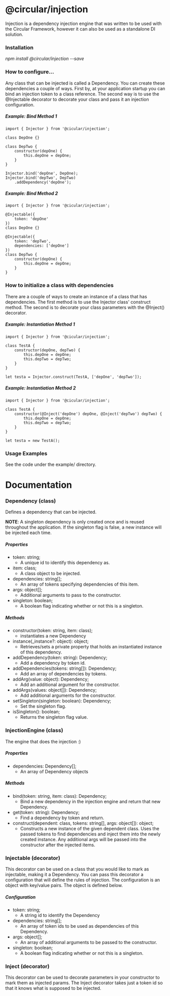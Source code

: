 # @circular/injection

Injection is a dependency injection engine that was written to be used with the Circular Framework, however it can also be used as a standalone DI solution.

### Installation
_npm install @circular/injection --save_

### How to configure...

Any class that can be injected is called a Dependency. You can create these dependencies a couple of ways. First by, at your application startup you can bind an injection token to a class reference. The second way is to use the @Injectable decorator to decorate your class and pass it an injection configuration.

##### Example: Bind Method 1
    
    import { Injector } from '@cicular/injection';
    
    class DepOne {}
    
    class DepTwo {
        constructor(depOne) {
            this.depOne = depOne;
        }
    }
    
    Injector.bind('depOne', DepOne);
    Injector.bind('depTwo', DepTwo)
        .addDependency('depOne');

##### Example: Bind Method 2
    
    import { Injector } from '@cicular/injection';
    
    @Injectable({
        token: 'depOne'
    })
    class DepOne {}
    
    @Injectable({
        token: 'depTwo',
        dependencies: ['depOne']
    })
    class DepTwo {
        constructor(depOne) {
            this.depOne = depOne;
        }
    }

### How to initialize a class with dependencies

There are a couple of ways to create an instance of a class that has dependencies. The first method is to use the Injector class' construct method. The second is to decorate your class parameters with the @Inject() decorator.

##### Example: Instantiation Method 1
    
    import { Injector } from '@cicular/injection';
    
    class TestA {
        constructor(depOne, depTwo) {
            this.depOne = depOne;
            this.depTwo = depTwo;
        }
    }
    
    let testa = Injector.construct(TestA, ['depOne', 'depTwo']);

##### Example: Instantiation Method 2
    
    import { Injector } from '@cicular/injection';
    
    class TestA {
        constructor(@Inject('depOne') depOne, @Inject('depTwo') depTwo) {
            this.depOne = depOne;
            this.depTwo = depTwo;
        }
    }
    
    let testa = new TestA();
    
### Usage Examples

See the code under the example/ directory.

# Documentation

### Dependency (class)
Defines a dependency that can be injected.

**NOTE**: A singleton dependency is only created once and is reused throughout the application. If the singleton flag is false, a new instance will be injected each time.

##### Properties
* token: string;
  * A unique id to identify this dependency as.
* item: class;
  * A class object to be injected.
* dependencies: string[];
  * An array of tokens specifying dependencies of this item.
* args: object[];
  * Additional arguments to pass to the constructor.
* singleton: boolean;
  * A boolean flag indicating whether or not this is a singleton.

##### Methods
* constructor(token: string, item: class);
  * instantiates a new Dependency
* instance(_instance?: object): object;
  * Retrieves/sets a private property that holds an instantiated instance of this dependency.
* addDependency(token: string): Dependency;
  * Add a dependency by token id.
* addDependencies(tokens: string[]): Dependency;
  * Add an array of dependencies by tokens.
* addArg(value: object): Dependency;
  * Add an additional argument for the constructor.
* addArgs(values: object[]): Dependency;
  * Add additional arguments for the constructor.
* setSingleton(singleton: boolean): Dependency;
  * Set the singleton flag.
* isSingleton(): boolean;
  * Returns the singleton flag value.

### InjectionEngine (class)
The engine that does the injection :)

##### Properties
* dependencies: Dependency[];
  * An array of Dependency objects

##### Methods
* bind(token: string, item: class): Dependency;
  * Bind a new dependency in the injection engine and return that new Dependency.
* get(token: string): Dependency;
  * Find a dependency by token and return.
* construct(dependent: class, tokens: string[], args: object[]): object;
  * Constructs a new instance of the given dependent class. Uses the passed tokens to find dependencies and inject them into the newly created instance. Any additional args will be passed into the constructor after the injected items.

### Injectable (decorator)
This decorator can be used on a class that you would like to mark as injectable, making it a Dependency. You can pass this decorator a configuration that will define the rules of injection. The configuration is an object with key/value pairs. The object is defined below.

##### Configuration
* token: string;
  * A string id to identify the Dependency
* dependencies: string[];
  * An array of token ids to be used as dependencies of this Dependency.
* args: object[];
  * An array of additional arguments to be passed to the constructor.
* singleton: boolean;
  * A boolean flag indicating whether or not this is a singleton.

### Inject (decorator)
This decorator can be used to decorate parameters in your constructor to mark them as injected params. The Inject decorator takes just a token id so that it knows what is supposed to be injected.
